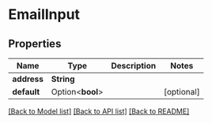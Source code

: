 # EmailInput

## Properties

Name | Type | Description | Notes
------------ | ------------- | ------------- | -------------
**address** | **String** |  | 
**default** | Option<**bool**> |  | [optional]

[[Back to Model list]](../README.md#documentation-for-models) [[Back to API list]](../README.md#documentation-for-api-endpoints) [[Back to README]](../README.md)


